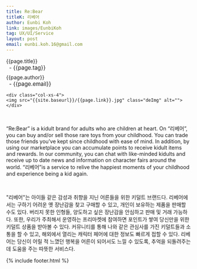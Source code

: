 ```yaml
---
title: Re:Bear
titleK: 리베어
author: Eunbi Koh
link: images/EunbiKoh
tag: UX/UI/Service
layout: post
email: eunbi.koh.16@gmail.com
---	
```


<div class="container">

<div class="deDep">
{{page.title}}<br>
<p style="font-size:15px; margin:0px; padding:0px 0px 0px 8px; margin:0px 0px 8px 0px;">- {{page.tag}}</p>
{{page.author}}<br>
<p style="font-size:15px; margin:0px; padding:0px 0px 0px 8px;">- {{page.email}}</p>
</div>


<div class="row" class="imgcolor">
	
	<div class="col-xs-4">
	<img src="{{site.baseurl}}/{{page.link}}.jpg" class="deImg" alt=""></div>
	
</div>
<br>

<div class="det lato">


“Re:Bear” is a kidult brand for adults who are children at heart.
On “리베어”, you can buy and/or sell those rare toys from your childhood. You can trade those friends you’ve kept since childhood with ease of mind. In addition, by using our marketplace you can accumulate points to receive kidult items and rewards. In our community, you can chat with like-minded kidults and receive up to date news and information on character fairs around the world. “리베어”is a service to relive the happiest moments of your childhood and experience being a kid again.




</div>

<br>

<div class="noto">

"리베어"는 아이들 같은 감성과 취향을 지닌 어른들을 위한 키덜트 브랜드다. 리베어에서는 구하기 어려운 옛 장난감을 찾고 구매할 수 있고, 개인이 보유하는 제품을 판매할 수도 있다. 버리지 못한 인형들, 양도하고 싶은 장난감을 안심하고 판매 및 거래 가능하다. 또한, 우리가 주최해서 운영하는 프리마켓에 참여하면 포인트가 쌓여 당신만을 위한 키덜트 상품을 받아볼 수 있다. 커뮤니티를 통해 나와 같은 관심사를 가진 키덜트들과 소통을 할 수 있고, 해외에서 열리는 캐릭터 페어에 대한 정보도 빠르게 접할 수 있다. 리베어는 당신이 어릴 적 느꼈던 행복을 어른이 되어서도 느낄 수 있도록, 추억을 되돌려주는데 도움을 주는 따뜻한 서비스다.


</div>


	

</div> 

{% include footer.html %}